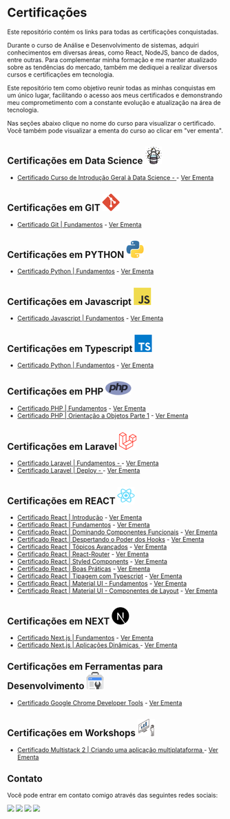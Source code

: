 # Certificações

Este repositório contém os links para todas as certificações conquistadas.

Durante o curso de Análise e Desenvolvimento de sistemas, adquiri conhecimentos em diversas áreas, como React, NodeJS, banco de dados, entre outras. Para complementar minha formação e me manter atualizado sobre as tendências do mercado, também me dediquei a realizar diversos cursos e certificações em tecnologia.

Este repositório tem como objetivo reunir todas as minhas conquistas em um único lugar, facilitando o acesso aos meus certificados e demonstrando meu comprometimento com a constante evolução e atualização na área de tecnologia.

Nas seções abaixo clique no nome do curso para visualizar o certificado. Você também pode visualizar a ementa do curso ao clicar em "ver ementa".

## Certificações em Data Science <img alt="" height="40" width="40" src="./arquivos/Data-Science/data-science.png">

- [Certificado Curso de Introdução Geral à Data Science - ](https://www.treinaweb.com.br/certificado/TE1S5VI7TT8R) - [Ver Ementa](https://www.treinaweb.com.br/curso/introducao-geral-a-data-science/ementa/introducao-geral-a-data-science.pdf)

## Certificações em GIT <img alt="Git" height="40" width="40" src="./arquivos/Git/git-icon.svg">

- [Certificado Git | Fundamentos](https://www.treinaweb.com.br/certificado/NK9I20WUJEYC) - [Ver Ementa](https://www.treinaweb.com.br/curso/git-fundamentos/ementa/git-fundamentos.pdf)

## Certificações em PYTHON <img alt="Python" height="40" width="40" src="./arquivos/Python/python-5.svg">

- [Certificado Python | Fundamentos](https://www.treinaweb.com.br/certificado/GMU1L8TGAP6K) - [Ver Ementa](https://www.treinaweb.com.br/curso/python-fundamentos/ementa/python-fundamentos.pdf)

## Certificações em Javascript <img alt="" height="40" width="40" src="./arquivos/Javascript/logo-javascript.svg">

- [Certificado Javascript | Fundamentos](https://www.treinaweb.com.br/certificado/I9BODG7Q8WNT) - [Ver Ementa](https://www.treinaweb.com.br/curso/javascript-fundamentos/ementa/javascript-fundamentos.pdf)

## Certificações em Typescript <img alt="Typescript" height="40" width="40" src="./arquivos/Typescript/typescript.svg">

- [Certificado Python | Fundamentos](https://www.treinaweb.com.br/certificado/WNT4QPR9T8GU) - [Ver Ementa](https://www.treinaweb.com.br/curso/typescript-fundamentos/ementa/typescript-fundamentos.pdf)

## Certificações em PHP <img alt="" width="60" src="./arquivos/PHP/php-1.svg">

- [Certificado PHP | Fundamentos](https://www.treinaweb.com.br/certificado/O2TT4YUEMUYX) - [Ver Ementa](https://www.treinaweb.com.br/curso/php-fundamentos/ementa/php-fundamentos.pdf)
- [Certificado PHP | Orientação a Objetos Parte 1](https://www.treinaweb.com.br/certificado/7OHS3QUIMZ2E) - [Ver Ementa](https://www.treinaweb.com.br/curso/php-orientacao-a-objetos-parte-1/ementa/php-orientacao-a-objetos-parte-1.pdf)

## Certificações em Laravel <img alt="" width="40" src="./arquivos/Laravel/laravel-2.svg">

- [Certificado Laravel | Fundamentos - ](https://www.treinaweb.com.br/certificado/LPOMAJZ5IMAO) - [Ver Ementa](https://www.treinaweb.com.br/curso/laravel-fundamentos/ementa/laravel-fundamentos.pdf)
- [Certificado Laravel | Deploy - ](https://www.treinaweb.com.br/certificado/5VTG0LVB0UGA) - [Ver Ementa](https://www.treinaweb.com.br/direto-ao-ponto/laravel-deploy-no-heroku/ementa/laravel-deploy-no-heroku.pdf)

## Certificações em REACT <img alt="React" height="40" width="40" src="./arquivos/React/react-2.svg">

- [Certificado React | Introdução](https://www.treinaweb.com.br/certificado/1UBUXBIKBUV0) - [Ver Ementa](https://www.treinaweb.com.br/curso/react-introducao/ementa/react-introducao.pdf)
- [Certificado React | Fundamentos](https://www.treinaweb.com.br/certificado/PTK61IKUZVXH) - [Ver Ementa](https://www.treinaweb.com.br/curso/react-fundamentos/ementa/react-fundamentos.pdf)
- [Certificado React | Dominando Componentes Funcionais](https://www.treinaweb.com.br/certificado/HBOQCZAWZTP8) - [Ver Ementa](https://www.treinaweb.com.br/curso/react-dominando-componentes-funcionais/ementa/react-dominando-componentes-funcionais.pdf)
- [Certificado React | Despertando o Poder dos Hooks](https://www.treinaweb.com.br/certificado/FWUCE0HVAGUS) - [Ver Ementa](https://www.treinaweb.com.br/curso/react-despertando-o-poder-dos-hooks/ementa/react-despertando-o-poder-dos-hooks.pdf)
- [Certificado React | Tópicos Avançados](https://www.treinaweb.com.br/certificado/OKWXNSLWMXRE) - [Ver Ementa](https://www.treinaweb.com.br/curso/react-topicos-avancados/ementa/react-topicos-avancados.pdf)
- [Certificado React | React-Router](https://www.treinaweb.com.br/certificado/XXAHOR2ELLJY) - [Ver Ementa](https://www.treinaweb.com.br/direto-ao-ponto/react-conhecendo-o-react-router/ementa/react-conhecendo-o-react-router.pdf)
- [Certificado React | Styled Components](https://www.treinaweb.com.br/certificado/ERGMXYZLEOHB) - [Ver Ementa](https://www.treinaweb.com.br/direto-ao-ponto/react-estilizacao-com-emotion-styled-components/ementa/react-estilizacao-com-emotion-styled-components.pdf)
- [Certificado React | Boas Práticas](https://www.treinaweb.com.br/certificado/NVOFQXRHXF6Y) - [Ver Ementa](https://www.treinaweb.com.br/curso/react-boas-praticas/ementa/react-boas-praticas.pdf)
- [Certificado React | Tipagem com Typescript](https://www.treinaweb.com.br/certificado/G9CVB5K1C0IL) - [Ver Ementa](https://www.treinaweb.com.br/direto-ao-ponto/react-tipagem-com-typescript/ementa/react-tipagem-com-typescript.pdf)
- [Certificado React | Material UI - Fundamentos](https://www.treinaweb.com.br/certificado/OYSD6T1GOZBM) - [Ver Ementa](https://www.treinaweb.com.br/curso/material-ui-fundamentos/ementa/material-ui-fundamentos.pdf)
- [Certificado React | Material UI - Componentes de Layout](https://www.treinaweb.com.br/certificado/E8Z9MERRK1UP) - [Ver Ementa](https://www.treinaweb.com.br/curso/material-ui-componentes-de-layout/ementa/material-ui-componentes-de-layout.pdf)

## Certificações em NEXT <img alt="React" width="40" src="arquivos/Nextjs/next-js.svg">

- [Certificado Next.js | Fundamentos](https://www.treinaweb.com.br/certificado/6OLVQQPKS3LT) - [Ver Ementa](https://www.treinaweb.com.br/curso/nextjs-fundamentos/ementa/nextjs-fundamentos.pdf)
- [Certificado Next.js | Aplicações Dinâmicas ](https://www.treinaweb.com.br/certificado/MVRTXS88TYKA) - [Ver Ementa](https://www.treinaweb.com.br/curso/nextjs-aplicacoes-dinamicas/ementa/nextjs-aplicacoes-dinamicas.pdf)

## Certificações em Ferramentas para Desenvolvimento <img alt="" height="40" width="40" src="./arquivos/Ferramentas/google-webmaster-tools.svg">

- [Certificado Google Chrome Developer Tools](https://www.treinaweb.com.br/certificado/GGO9INY68OKY) - [Ver Ementa](https://www.treinaweb.com.br/curso/google-chrome-developer-tools/ementa/google-chrome-developer-tools.pdf)

## Certificações em Workshops <img alt="" height="40" width="40" src="./arquivos/Workshops/workshop.svg">

- [Certificado Multistack 2 | Criando uma aplicação multiplataforma ](https://www.treinaweb.com.br/certificado/EE3ZNJYJA4PE) - [Ver Ementa](https://www.treinaweb.com.br/projeto-pratico/workshop-multi-stack-02-criando-uma-aplicacao-multiplataforma/ementa/workshop-multi-stack-02-criando-uma-aplicacao-multiplataforma.pdf)

<!-- ## Certificações em  <img alt="" height="40" width="40" src="">
-   [Certificado  - ]() - [Ver Ementa]() -->

## Contato

Você pode entrar em contato comigo através das seguintes redes sociais:

  <div> 
  <a href="https://www.youtube.com/channel/UCm_pRRCv7ZMB2gR8JU4CIEg" target="_blank"><img src="https://img.shields.io/badge/YouTube-FF0000?style=for-the-badge&logo=youtube&logoColor=white" target="_blank"></a>
  <a href="https://instagram.com/jleandrodev" target="_blank"><img src="https://img.shields.io/badge/-Instagram-%23E4405F?style=for-the-badge&logo=instagram&logoColor=white" target="_blank"></a>  
  <a href = "mailto:jleandro.dev@gmail.com"><img src="https://img.shields.io/badge/-Gmail-%23333?style=for-the-badge&logo=gmail&logoColor=white" target="_blank"></a>
  <a href="https://www.linkedin.com/in/jleandro-dev" target="_blank"><img src="https://img.shields.io/badge/-LinkedIn-%230077B5?style=for-the-badge&logo=linkedin&logoColor=white" target="_blank"></a> 
 
 
</div>

<!-- Ícones >>> https://worldvectorlogo.com/pt -->
